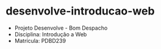 # desenvolve-introducao-web
<ul>
  <li>Projeto Desenvolve - Bom Despacho</li>
  <li>Disciplina: Introdução a Web</li>
  <li>Matrícula: PDBD239</li>
</ul>
